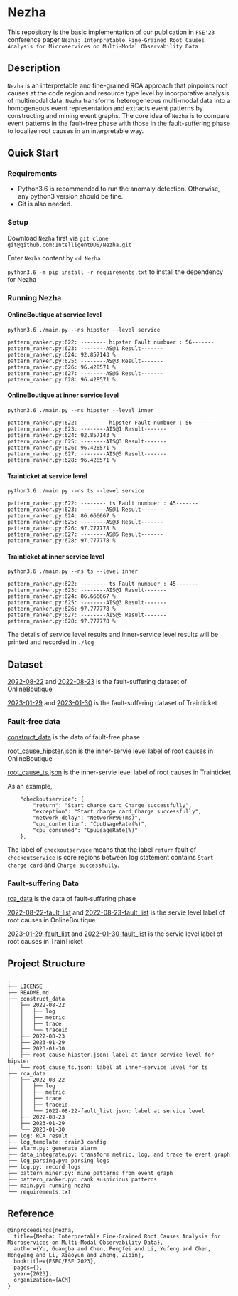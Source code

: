 # Nezha

This repository is the basic implementation of our publication in `FSE'23` conference paper `Nezha: Interpretable Fine-Grained Root Causes Analysis for Microservices on Multi-Modal Observability Data`

## Description

`Nezha` is an interpretable and fine-grained RCA approach that pinpoints root causes at the code region and resource type level by incorporative analysis of multimodal data. `Nezha` transforms heterogeneous multi-modal data into a homogeneous event representation and extracts event patterns by constructing and mining event graphs. The core idea of `Nezha` is to compare event patterns in the fault-free phase with those in the fault-suffering phase to localize root causes in an interpretable way. 

## Quick Start

### Requirements 

- Python3.6 is recommended to run the anomaly detection. Otherwise, any python3 version should be fine.
- Git is also needed.

### Setup

Download `Nezha` first via `git clone git@github.com:IntelligentDDS/Nezha.git`

Enter `Nezha` content by `cd Nezha` 

`python3.6 -m pip install -r requirements.txt` to install the dependency for Nezha


### Running  Nezha

#### OnlineBoutique at service level


```
python3.6 ./main.py --ns hipster --level service 

pattern_ranker.py:622: -------- hipster Fault numbuer : 56-------
pattern_ranker.py:623: --------AS@1 Result-------
pattern_ranker.py:624: 92.857143 %
pattern_ranker.py:625: --------AS@3 Result-------
pattern_ranker.py:626: 96.428571 %
pattern_ranker.py:627: --------AS@5 Result-------
pattern_ranker.py:628: 96.428571 %
```

#### OnlineBoutique at inner service level

```
python3.6 ./main.py --ns hipster --level inner

pattern_ranker.py:622: -------- hipster Fault numbuer : 56-------
pattern_ranker.py:623: --------AIS@1 Result-------
pattern_ranker.py:624: 92.857143 %
pattern_ranker.py:625: --------AIS@3 Result-------
pattern_ranker.py:626: 96.428571 %
pattern_ranker.py:627: --------AIS@5 Result-------
pattern_ranker.py:628: 96.428571 %
```

#### Trainticket at service level

```
python3.6 ./main.py --ns ts --level service

pattern_ranker.py:622: -------- ts Fault numbuer : 45-------
pattern_ranker.py:623: --------AS@1 Result-------
pattern_ranker.py:624: 86.666667 %
pattern_ranker.py:625: --------AS@3 Result-------
pattern_ranker.py:626: 97.777778 %
pattern_ranker.py:627: --------AS@5 Result-------
pattern_ranker.py:628: 97.777778 %
```

#### Trainticket at inner service level

```
python3.6 ./main.py --ns ts --level inner

pattern_ranker.py:622: -------- ts Fault numbuer : 45-------
pattern_ranker.py:623: --------AIS@1 Result-------
pattern_ranker.py:624: 86.666667 %
pattern_ranker.py:625: --------AIS@3 Result-------
pattern_ranker.py:626: 97.777778 %
pattern_ranker.py:627: --------AIS@5 Result-------
pattern_ranker.py:628: 97.777778 %
```

The details of service level results and inner-service level results will be printed and recorded in `./log`

## Dataset 

[2022-08-22](./rca_data/2022-08-22/) and [2022-08-23](./rca_data/2022-08-23/) is the fault-suffering dataset of OnlineBoutique


[2023-01-29](./rca_data/2023-01-29/) and [2023-01-30](./rca_data/2023-01-30/) is the fault-suffering dataset of Trainticket

### Fault-free data

[construct_data](./construct_data/)  is the data of fault-free phase 

[root_cause_hipster.json](./construct_data/root_cause_hipster.json) is the inner-servie level label of root causes in OnlineBoutique

[root_cause_ts.json](./construct_data/root_cause_ts.json) is the inner-servie level label of root causes in Trainticket

As an example,

```
    "checkoutservice": {
        "return": "Start charge card_Charge successfully",
        "exception": "Start charge card_Charge successfully",
        "network_delay": "NetworkP90(ms)",
        "cpu_contention": "CpuUsageRate(%)",
        "cpu_consumed": "CpuUsageRate(%)"
    },
```

The label of `checkoutservice` means that the label `return` fault of `checkoutservice` is core regions between log statement contains  `Start charge card` and `Charge successfully`. 


### Fault-suffering Data

[rca_data](./rca_data/) is the data of fault-suffering phase

[2022-08-22-fault_list](./rca_data/2022-08-22-fault_list) and [2022-08-23-fault_list](./rca_data/2022-08-23-fault_list) is the servie level label of root causes in OnlineBoutique

[2023-01-29-fault_list](./rca_data/2022-01-29-fault_list) and [2022-01-30-fault_list](./rca_data/2022-01-30-fault_list) is the servie level label of root causes in TrainTicket


## Project Structure
```
.
├── LICENSE
├── README.md
├── construct_data
│   ├── 2022-08-22
│   │   ├── log
│   │   ├── metric
│   │   ├── trace
│   │   └── traceid
│   ├── 2022-08-23
│   ├── 2023-01-29
│   ├── 2023-01-30
│   ├── root_cause_hipster.json: label at inner-service level for hipster
│   └── root_cause_ts.json: label at inner-service level for ts
├── rca_data
│   ├── 2022-08-22
│   │   ├── log
│   │   ├── metric
│   │   ├── trace
│   │   ├── traceid
│   │   └── 2022-08-22-fault_list.json: label at service level
│   ├── 2022-08-23
│   ├── 2023-01-29
│   └── 2023-01-30
├── log: RCA result
├── log_template: drain3 config 
├── alarm.py: generate alarm 
├── data_integrate.py: transform metric, log, and trace to event graph 
├── log_parsing.py: parsing logs
├── log.py: record logs
├── pattern_miner.py: mine patterns from event graph
├── pattern_ranker.py: rank suspicious patterns
├── main.py: running nezha
└── requirements.txt

```

## Reference
```
@inproceedings{nezha,
  title={Nezha: Interpretable Fine-Grained Root Causes Analysis for Microservices on Multi-Modal Observability Data},
  author={Yu, Guangba and Chen, Pengfei and Li, Yufeng and Chen, Hongyang and Li, Xiaoyun and Zheng, Zibin},
  booktitle={ESEC/FSE 2023},
  pages={},
  year={2023},
  organization={ACM}
}
```
